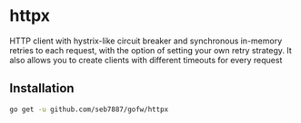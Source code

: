 # httpx

HTTP client with hystrix-like circuit breaker and synchronous in-memory retries to each request, with the option of setting your own retry strategy. It also allows you to create clients with different timeouts for every request

## Installation

```bash
go get -u github.com/seb7887/gofw/httpx
```

